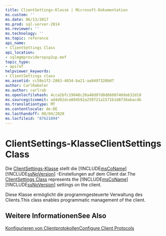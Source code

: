 ```yaml
---
title: ClientSettings-Klasse | Microsoft-Dokumentation
ms.custom: ''
ms.date: 06/13/2017
ms.prod: sql-server-2014
ms.reviewer: ''
ms.technology: ''
ms.topic: reference
api_name:
- ClientSettings Class
api_location:
- sqlmgmproviderxpsp2up.mof
topic_type:
- apiref
helpviewer_keywords:
- ClientSettings class
ms.assetid: cc58e1f2-2863-4034-ba21-aa9497320b07
author: CarlRabeler
ms.author: carlrab
ms.openlocfilehash: 4cca2bfc19048c20a48d97d0d6660740de632d10
ms.sourcegitcommit: ad4d92dce894592a259721a1571b1d8736abacdb
ms.translationtype: MT
ms.contentlocale: de-DE
ms.lasthandoff: 08/04/2020
ms.locfileid: "87621894"
---
```

# <a name="clientsettings-class"></a><span data-ttu-id="276d5-102">ClientSettings-Klasse</span><span class="sxs-lookup"><span data-stu-id="276d5-102">ClientSettings Class</span></span>
  <span data-ttu-id="276d5-103">Die [ClientSettings-Klasse](clientsettings-class.md) stellt die [!INCLUDE[msCoName](../../includes/msconame-md.md)] [!INCLUDE[ssNoVersion](../../includes/ssnoversion-md.md)] -Einstellungen auf dem Client dar.</span><span class="sxs-lookup"><span data-stu-id="276d5-103">The [ClientSettings Class](clientsettings-class.md) represents the [!INCLUDE[msCoName](../../includes/msconame-md.md)] [!INCLUDE[ssNoVersion](../../includes/ssnoversion-md.md)] settings on the client.</span></span>  
  
 <span data-ttu-id="276d5-104">Diese Klasse ermöglicht die programmgesteuerte Verwaltung des Clients.</span><span class="sxs-lookup"><span data-stu-id="276d5-104">This class enables programmatic management of the client.</span></span>  
  
## <a name="see-also"></a><span data-ttu-id="276d5-105">Weitere Informationen</span><span class="sxs-lookup"><span data-stu-id="276d5-105">See Also</span></span>  
 [<span data-ttu-id="276d5-106">Konfigurieren von Clientprotokollen</span><span class="sxs-lookup"><span data-stu-id="276d5-106">Configure Client Protocols</span></span>](https://technet.microsoft.com/library/ms181035.aspx)  
  
  
